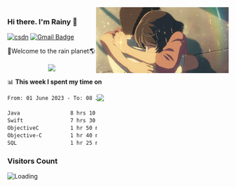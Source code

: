 <img  align='right' height="150" src="https://github.com/LikeRainDay/LikeRainDay/blob/master/pic/img_rain_1.gif?raw=true">



### Hi there. I'm Rainy :lemon:

[![csdn](https://img.shields.io/badge/-csdn-c14438?style=flat-square&logo=c&logoColor=white)](https://blog.csdn.net/qq_15807167)
[![Gmail Badge](https://img.shields.io/badge/-gmail-c14438?style=flat-square&logo=Gmail&logoColor=white&link=mailto:houshuai0816@gmail.com)](mailto:houshuai0816@gmail.com)

🚀Welcome to the rain planet🌎

<center>
<img align='center'  src="https://source.unsplash.com/user/rainyhehe/likes">
</center>

📊 **This week I spent my time on**

<img align='right'   width="300" src="https://github-readme-stats.vercel.app/api?username=LikeRainDay&show_icons=true&title_color=fff&icon_color=79ff97&text_color=9f9f9f&bg_color=151515&count_private=true">

<!--START_SECTION:waka-->

```txt
From: 01 June 2023 - To: 08 June 2023

Java                8 hrs 10 mins   ████████▒░░░░░░░░░░░░░░░░   33.59 %
Swift               7 hrs 30 mins   ███████▓░░░░░░░░░░░░░░░░░   30.86 %
ObjectiveC          1 hr 50 mins    ██░░░░░░░░░░░░░░░░░░░░░░░   07.60 %
Objective-C         1 hr 40 mins    █▓░░░░░░░░░░░░░░░░░░░░░░░   06.91 %
SQL                 1 hr 25 mins    █▒░░░░░░░░░░░░░░░░░░░░░░░   05.87 %
```

<!--END_SECTION:waka-->

### Visitors Count
<img align="left" src = "https://profile-counter.glitch.me/LikeRainDay/count.svg" alt ="Loading">
